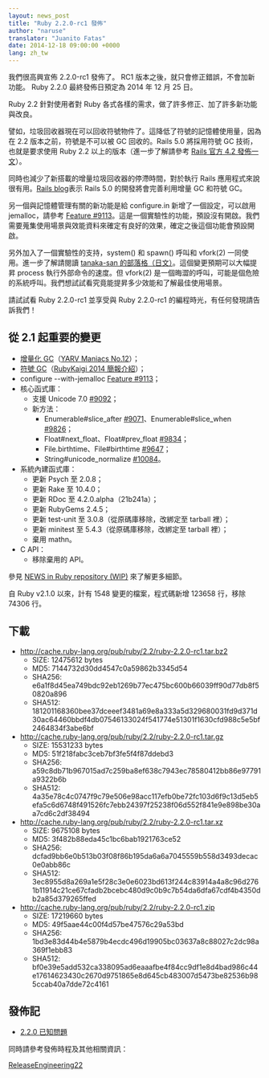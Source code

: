 ```yaml
---
layout: news_post
title: "Ruby 2.2.0-rc1 發佈"
author: "naruse"
translator: "Juanito Fatas"
date: 2014-12-18 09:00:00 +0000
lang: zh_tw
---
```


我們很高興宣佈 2.2.0-rc1 發佈了。
RC1 版本之後，就只會修正錯誤，不會加新功能。
Ruby 2.2.0 最終發佈日預定為 2014 年 12 月 25 日。

Ruby 2.2 針對使用者對 Ruby 各式各樣的需求，做了許多修正、加了許多新功能與改良。

譬如，垃圾回收器現在可以回收符號物件了。這降低了符號的記憶體使用量，因為在 2.2 版本之前，符號是不可以被 GC 回收的。Rails 5.0 將採用符號 GC 技術，也就是要求使用 Ruby 2.2 以上的版本（進一步了解請參考 [Rails 官方 4.2 發佈一文](http://weblog.rubyonrails.org/2014/12/19/Rails-4-2-final/)）。

同時也減少了新搭載的增量垃圾回收器的停滯時間，對於執行 Rails 應用程式來說很有用。[Rails blog](http://weblog.rubyonrails.org/)表示 Rails 5.0 的開發將會完善利用增量 GC 和符號 GC。

另一個與記憶體管理有關的新功能是給 configure.in 新增了一個設定，可以啟用 jemalloc，請參考 [Feature #9113](https://bugs.ruby-lang.org/issues/9113)。這是一個實驗性的功能，預設沒有開啟。我們需要蒐集使用場景與效能資料來確定有良好的效果，確定之後這個功能會預設開啟。


另外加入了一個實驗性的支持，system() 和 spawn() 呼叫和 vfork(2) 一同使用。進一步了解請閱讀 [tanaka-san 的部落格（日文）](http://www.a-k-r.org/d/2014-09.html#a2014_09_06)。這個變更預期可以大幅提昇 process 執行外部命令的速度。但 vfork(2) 是一個晦澀的呼叫，可能是個危險的系統呼叫。我們想試試看究竟能提昇多少效能和了解最佳使用場景。

請試試看 Ruby 2.2.0-rc1 並享受與 Ruby 2.2.0-rc1 的編程時光，有任何發現請告訴我們！

## 從 2.1 起重要的變更

* [增量化 GC](https://bugs.ruby-lang.org/issues/10137)（[YARV Maniacs No.12](http://magazine.rubyist.net/?0048-YARVManiacs)）；
* [符號 GC](https://bugs.ruby-lang.org/issues/9634)（[RubyKaigi 2014 簡報介紹](http://www.slideshare.net/authorNari/symbol-gc)）；
* configure --with-jemalloc [Feature #9113](https://bugs.ruby-lang.org/issues/9113)；
* 核心函式庫：
  * 支援 Unicode 7.0 [#9092](https://bugs.ruby-lang.org/issues/9092)；
  * 新方法：
    * Enumerable#slice_after [#9071](https://bugs.ruby-lang.org/issues/9071)、Enumerable#slice_when [#9826](https://bugs.ruby-lang.org/issues/9826)；
    * Float#next_float、Float#prev_float [#9834](https://bugs.ruby-lang.org/issues/9834)；
    * File.birthtime、File#birthtime [#9647](https://bugs.ruby-lang.org/issues/9647)；
    * String#unicode_normalize [#10084](https://bugs.ruby-lang.org/issues/10084)。
* 系統內建函式庫：
  * 更新 Psych 至 2.0.8；
  * 更新 Rake 至 10.4.0；
  * 更新 RDoc 至 4.2.0.alpha（21b241a）；
  * 更新 RubyGems 2.4.5；
  * 更新 test-unit 至 3.0.8（從原碼庫移除，改綁定至 tarball 裡）；
  * 更新 minitest 至 5.4.3（從原碼庫移除，改綁定至 tarball 裡）；
  * 棄用 mathn。
* C API：
  * 移除棄用的 API。

參見 [NEWS in Ruby repository (WIP)](https://github.com/ruby/ruby/blob/v2_2_0_rc1/NEWS) 來了解更多細節。

自 Ruby v2.1.0 以來，計有 1548 變更的檔案，程式碼新增 123658 行，移除 74306 行。

## 下載

* <http://cache.ruby-lang.org/pub/ruby/2.2/ruby-2.2.0-rc1.tar.bz2>
  * SIZE:   12475612 bytes
  * MD5:    7144732d30dd4547c0a59862b3345d54
  * SHA256: e6a1f8d45ea749bdc92eb1269b77ec475bc600b66039ff90d77db8f50820a896
  * SHA512: 181201168360bee37dceeef3481a69e8a333a5d329680031fd9d371d30ac64460bbdf4db07546133024f541774e51301f1630cfd988c5e5bf2464834f3abe6bf
* <http://cache.ruby-lang.org/pub/ruby/2.2/ruby-2.2.0-rc1.tar.gz>
  * SIZE:   15531233 bytes
  * MD5:    51f218fabc3ceb7bf3fe5f4f87ddebd3
  * SHA256: a59c8db71b967015ad7c259ba8ef638c7943ec78580412bb86e97791a9322b6b
  * SHA512: 4a35e78c4c0747f9c79e506e98acc117efb0be72fc103d6f9c13d5eb5efa5c6d6748f491526fc7ebb24397f25238f06d552f841e9e898be30aa7cd6c2df38494
* <http://cache.ruby-lang.org/pub/ruby/2.2/ruby-2.2.0-rc1.tar.xz>
  * SIZE:   9675108 bytes
  * MD5:    3f482b88eda45c1bc6bab1921763ce52
  * SHA256: dcfad9bb6e0b513b03f08f86b195da6a6a7045559b558d3493decac0e0abb86c
  * SHA512: 3ec8955d8a269a1e5f28c3e0e6023bd613f244c83914a4a8c96d2761b11914c21ce67cfadb2bcebc480d9c0b9c7b54da6dfa67cdf4b4350db2a85d379265ffed
* <http://cache.ruby-lang.org/pub/ruby/2.2/ruby-2.2.0-rc1.zip>
  * SIZE:   17219660 bytes
  * MD5:    49f5aae44c00f4d57be47576c29a53bd
  * SHA256: 1bd3e83d44b4e5879b4ecdc496d19905bc03637a8c88027c2dc98a369f1ebb83
  * SHA512: bf0e39e5add532ca338095ad6eaaafbe4f84cc9df1e8d4bad986c44e17614623430c2670d9751865e8d645cb483007d5473be82536b985ccab40a7dde72c4161

## 發佈記

* [2.2.0 已知問題](http://bugs.ruby-lang.org/projects/ruby-trunk/issues?query_id=115)

同時請參考發佈時程及其他相關資訊：

[ReleaseEngineering22](http://bugs.ruby-lang.org/projects/ruby-trunk/wiki/ReleaseEngineering22)
